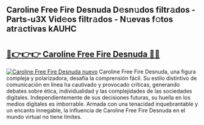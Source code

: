 ## Caroline Free Fire Desnuda D𝚎sn𝚞dos filtr𝚊dos - Parts-u3X Vid𝚎os filtr𝚊dos - N𝚞evas f𝚘tos atr𝚊ctivas kAUHC

# <h2><a href="http://mb2b8x.tromn.icu/?c=Caroline+Free+Fire+Desnuda">🔗👉👉👉 Caroline Free Fire Desnuda 🔗🔗</a></h2>

[![Caroline Free Fire Desnuda nuevo](https://i.imgur.com/pEAQMta.gif)](http://mb2b8x.tromn.icu/?c=Caroline+Free+Fire+Desnuda)
Caroline Free Fire Desnuda, una figura compleja y polarizadora, desafía la comprensión fácil. Su estilo distintivo de comunicación en línea ha cautivado y provocado críticas, generando debates sobre ética, individualidad y las complejidades de las sociedades digitales. Independientemente de sus decisiones futuras, su huella en los medios digitales es imborrable. Armada con una tenacidad inquebrantable y un encanto innegable, la influencia de Caroline Free Fire Desnuda en el mundo virtual no tiene límites.
